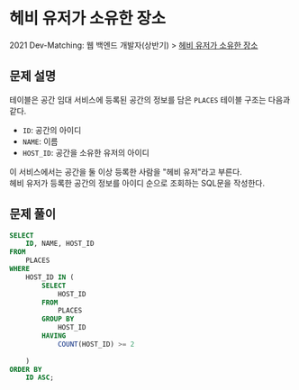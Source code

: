 # 헤비 유저가 소유한 장소

2021 Dev-Matching: 웹 백엔드 개발자(상반기) > [헤비 유저가 소유한 장소](https://programmers.co.kr/learn/courses/30/lessons/77487)

## 문제 설명

테이블은 공간 임대 서비스에 등록된 공간의 정보를 담은 `PLACES` 테이블 구조는 다음과 같다.

- `ID`: 공간의 아이디
- `NAME`: 이름
- `HOST_ID`: 공간을 소유한 유저의 아이디

이 서비스에서는 공간을 둘 이상 등록한 사람을 "헤비 유저"라고 부른다.  
헤비 유저가 등록한 공간의 정보를 아이디 순으로 조회하는 SQL문을 작성한다.

## 문제 풀이

```sql
SELECT
    ID, NAME, HOST_ID
FROM
    PLACES
WHERE
    HOST_ID IN (
        SELECT
            HOST_ID
        FROM
            PLACES
        GROUP BY
            HOST_ID
        HAVING
            COUNT(HOST_ID) >= 2
            
    )
ORDER BY
    ID ASC;
```

